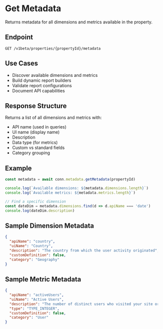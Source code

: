 # Get Metadata

Returns metadata for all dimensions and metrics available in the property.

## Endpoint

`GET /v1beta/properties/{propertyId}/metadata`

## Use Cases

- Discover available dimensions and metrics
- Build dynamic report builders
- Validate report configurations
- Document API capabilities

## Response Structure

Returns a list of all dimensions and metrics with:
- API name (used in queries)
- UI name (display name)
- Description
- Data type (for metrics)
- Custom vs standard fields
- Category grouping

## Example

```typescript
const metadata = await conn.metadata.getMetadata(propertyId)

console.log(`Available dimensions: ${metadata.dimensions.length}`)
console.log(`Available metrics: ${metadata.metrics.length}`)

// Find a specific dimension
const dateDim = metadata.dimensions.find(d => d.apiName === 'date')
console.log(dateDim.description)
```

## Sample Dimension Metadata

```json
{
  "apiName": "country",
  "uiName": "Country",
  "description": "The country from which the user activity originated",
  "customDefinition": false,
  "category": "Geography"
}
```

## Sample Metric Metadata

```json
{
  "apiName": "activeUsers",
  "uiName": "Active Users",
  "description": "The number of distinct users who visited your site or app",
  "type": "TYPE_INTEGER",
  "customDefinition": false,
  "category": "User"
}
```
